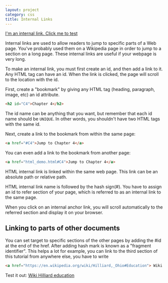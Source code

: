 ```yaml
---
layout: project
category: css
title: Internal Links
---
```

<a href="#whenYouClick">I'm an internal link. Click me to test</a>

Internal links are used to allow readers to jump to specific parts of a Web page. You've probably used them on a Wikipedia page in order to jump to a section on a long page. These internal links are useful if your webpage is very long.

To make an internal link, you must first create an id, and then add a link to it. Any HTML tag can have an id. When the link is clicked, the page will scroll to the location with the id.

First, create a "bookmark" by giving any HTML tag (heading, paragraph, image, etc) an id attribute.

```html
<h2 id="C4">Chapter 4</h2>
```

The id name can be anything that you want, but remember that each id name should be ```UNIQUE```. In other words, you shouldn't have two HTML tags with the same id.

Next, create a link to the bookmark from within the same page:

```html
<a href="#C4">Jump to Chapter 4</a>
```

You can even add a link to the bookmark from another page:

```html
<a href="html_demo.html#C4">Jump to Chapter 4</a>
```

HTML internal link is linked within the same web page. This link can be an absolute path or relative path.

HTML internal link name is followed by the hash sign(#). You have to assign an id to refer section of your page, which is referred to as an internal link to the same page.

<p id="whenYouClick">When you click on an internal anchor link, you will scroll automatically to the referred section and display it on your browser. </p>


## Linking to parts of other documents

You can set target to specific sections of the other pages by adding the #id at the end of the href. After adding hash mark is known as a "fragment identifier". This helps a lot for example, you can link to the third section of this tutorial from anywhere else, you have to write

```html
<a href="https://en.wikipedia.org/wiki/Hilliard,_Ohio#Education"> Wiki Hilliard education </a>
```
Test it out: <a href="https://en.wikipedia.org/wiki/Hilliard,_Ohio#Education"> Wiki Hilliard education </a>
